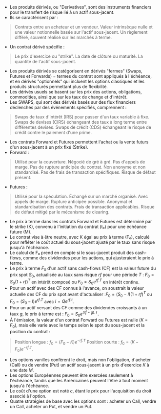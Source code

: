 - Les produits dérivés, ou "Derivatives", sont des instruments financiers pour le transfert de risque lié à un actif sous-jacent.
- Ils se caractérisent par :
>Contrats entre un acheteur et un vendeur.
>Valeur intrinsèque nulle et une valeur notionnelle basée sur l'actif sous-jacent.
>Un règlement différé, souvent réalisé sur les marchés à terme.
- Un contrat dérivé spécifie :
>Le prix d'exercice ou "strike".
>La date de clôture ou maturité.
>La quantité de l'actif sous-jacent.
- Les produits dérivés se catégorisent en dérivés "fermes" (Swaps, Futures et Forwards) = termes du contrat sont appliqués à l'échéance, et en dérivés "optionnels" qui incluent les options classiques et les produits structurés permettant plus de flexibilité.
- Les dérivés usuels se basent sur les prix des actions, obligations, commodities, ainsi que sur les taux de change et d'intérêt.
- Les SWAPS, qui sont des dérivés basés sur des flux financiers déclenchés par des événements spécifiés, comprennent :
>Swaps de taux d'intérêt (IRS) pour passer d'un taux variable à fixe.
>Swaps de devises (CIRS) échangeant des taux à long terme entre différentes devises.
>Swaps de crédit (CDS) échangeant le risque de crédit contre le paiement d'une prime.
- Les contrats Forward et Futures permettent l'achat ou la vente futurs d'un sous-jacent à un prix fixé (Strike).
- Forward :
>Utilisé pour la couverture.
>Négocié de gré à gré.
>Pas d'appels de marge.
>Pas de rupture anticipée du contrat.
>Non anonyme et non standardisé.
>Pas de frais de transaction spécifiques.
>Risque de défaut présent.
- Futures :
>Utilisé pour la spéculation.
>Échangé sur un marché organisé.
>Avec appels de marge.
>Rupture anticipée possible.
>Anonymat et standardisation des contrats.
>Frais de transaction applicables.
>Risque de défaut mitigé par le mécanisme de clearing.
- Le prix à terme dans les contrats Forward et Futures est déterminé par le strike (K), convenu à l'initiation du contrat (t₀) pour une échéance future (M).
- Le contrat vise à être neutre, avec K égal au prix à terme (F₀), calculé pour refléter le coût actuel du sous-jacent ajusté par le taux sans risque jusqu'à l'échéance.
- Le calcul de F₀ prend en compte si le sous-jacent produit des cash-flows, comme des dividendes pour les actions, qui ajusteraient le prix à terme.
- Le prix à terme $F_0$ d'un actif sans cash-flows (CF) est la valeur future du prix spot $S_0$, actualisée au taux sans risque $rf$ pour une période $T$ :
  $F_0 = S_0(1 + rf)^T$ en intérêt composé ou $F_0 = S_0e^{rf.T}$ en intérêt continu.
- Pour un actif avec des CF connus à l'avance, on soustrait la valeur actuelle des CF du prix spot avant d'actualiser :$F_0 = (S_0 - I)(1 + rf)^T$ ou $F_0 = (S_0 - I)e^{rf.T}$ avec $I = Qe^{rf.t}$.
- Pour un actif versant des CF comme des dividendes croissants à un taux $g$, le prix à terme est : $F_0 = S_0e^{(rf-g).T}$.
- À l'émission, la valeur d'un contrat Forward ou Futures est nulle ($K = F_0$), mais elle varie avec le temps selon le spot du sous-jacent et la position du contrat :
>Position longue : $f_0 = (F_0 - K)e^{-rf.T}$
>Position courte : $f_0 = (K - F_0)e^{-rf.T}$.
- Les options vanilles confèrent le droit, mais non l'obligation, d'acheter (Call) ou de vendre (Put) un actif sous-jacent à un prix d'exercice $K$ à une date $M$.
- Les options Européennes peuvent être exercées seulement à l'échéance, tandis que les Américaines peuvent l'être à tout moment jusqu'à l'échéance.
- Le coût d'une option est noté  $c$, étant le prix pour l'acquisition du droit associé à l'option.
- Quatre stratégies de base avec les options sont : acheter un Call, vendre un Call, acheter un Put, et vendre un Put.

